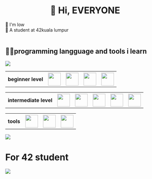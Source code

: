 <h1 align="center">👋 Hi, EVERYONE</h1>
👦 I'm low<br>
📖 A student at 42kuala lumpur<br><br>


<h2>👨‍💻programming langguage and tools i learn</h2>
<img src="https://komarev.com/ghpvc/?username=wenjuin95&style=for-the-badge&color=lightgrey" />
<table>
  <tr>
    <th>beginner level</th>
    <th><img src="https://cdn.jsdelivr.net/gh/devicons/devicon@latest/icons/nextjs/nextjs-original.svg"  height="40" weight="40"></th>
    <th><img src="https://cdn.jsdelivr.net/gh/devicons/devicon@latest/icons/solidity/solidity-original.svg" height="40" weight="40"></th>
    <th><img src="https://cdn.jsdelivr.net/gh/devicons/devicon@latest/icons/typescript/typescript-original.svg" height="40" weight="40"></th>
    <th><img src="https://cdn.jsdelivr.net/gh/devicons/devicon@latest/icons/python/python-original.svg" height="40" weight="40"></th>
  </tr>
</table>
<table>
  <tr>
    <th>intermediate level</th>
    <th><img src="https://cdn.jsdelivr.net/gh/devicons/devicon/icons/html5/html5-original-wordmark.svg" height="40" weight="40"></th>
    <th><img src="https://cdn.jsdelivr.net/gh/devicons/devicon/icons/css3/css3-original-wordmark.svg" height="40" weight="40"></th>
    <th><img src="https://cdn.jsdelivr.net/gh/devicons/devicon/icons/javascript/javascript-original.svg" height="40" weight="40"></th>
    <th><img src="https://cdn.jsdelivr.net/gh/devicons/devicon/icons/c/c-original.svg" height="40" weight="40"></th>
    <th><img src="https://cdn.jsdelivr.net/gh/devicons/devicon@latest/icons/cplusplus/cplusplus-original.svg" height="40" weight="40"></th>
          
  </tr>
</table>
<table>
  <tr>
    <th>tools</th>
    <th><img src="https://cdn.jsdelivr.net/gh/devicons/devicon/icons/vscode/vscode-original.svg" height="40" weight="40"></th>
    <th><img src="https://cdn.jsdelivr.net/gh/devicons/devicon/icons/linux/linux-original.svg" height="40" weight="40"></th>
    <th><img src="https://cdn.jsdelivr.net/gh/devicons/devicon@latest/icons/hardhat/hardhat-original.svg" height="40" weight="40"></th>
  </tr>
</table>

<img align="center" src="https://github-readme-stats.vercel.app/api/top-langs/?username=wenjuin95&layout=donut&theme=transparent" />

<h1>For 42 student</h1>
<a href="https://github.com/wenjuin95/MF-Generator">
  <img src="https://github-readme-stats.vercel.app/api/pin/?username=wenjuin95&repo=MAKEFILE&theme=transparent"/>
</a>






